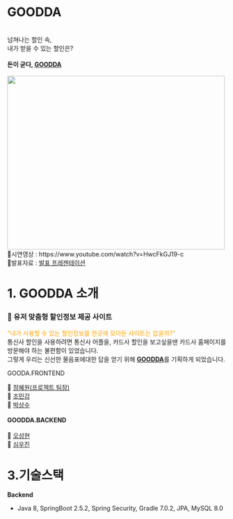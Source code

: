 <!Doctype html>
<html>
  <head>
    <meta charset="utf-8" />
  </head>
  <body>
    <h1>GOODDA</h1>
    <br> 넘쳐나는 할인 속,
    <br> 내가 받을 수 있는 할인은?
    <br><br>
    <strong>돈이 굳다, <a href="http://goodda.co.kr/">GOODDA</a></strong>
    <br><br>
    <img src="https://user-images.githubusercontent.com/80829340/147077728-4b595894-eed2-4952-b91e-f6e30486a942.jpeg" width="500px" height="400px"
    <br> 📌시연영상 : https://www.youtube.com/watch?v=HwcFkGJ19-c
    <br> 📌발표자료 : <a href="https://docs.google.com/presentation/d/1b50NotMMKwUWukIuU2MthVASxrdW-RcRldKd31EDLNY/edit#slide=id.g105bfcaaf62_2_340">발표 프레젠테이션 </a>
    <h1>1. GOODDA 소개</h1>
    <h3> 📌 유저 맞춤형 할인정보 제공 사이트 </h3>
    <p> <span style="color:orange" >"내가 사용할 수 있는 할인정보를 한곳에 모아둔 사이트는 없을까?"</span>
      <br> 통신사 할인을 사용하려면 통신사 어플을, 카드사 할인을 보고싶을땐 카드사 홈페이지를 방문해야 하는 불편함이 있었습니다.
      <br> 그렇게 우리는 신선한 물음표에대한 답을 얻기 위해 <strong><a href= "http://goodda.co.kr/">GOODDA</a></strong>를 기획하게 되었습니다.</p> 



   


GOODA.FRONTEND </strong></p>
     🌱 <a href = "https://github.com/jaake97">정혜원(프로젝트 팀장)</a>
    <br> 🌱 <a href = "mingab91.github.com ">조민갑</a>
    <br> 🌱 <a href = "https://github.com/parksangsoo">박상수</a>
    <br><br><strong> GOODDA.BACKEND </strong>
    <br>
    <br> 🌱 <a href = "https://github.com/ohchon">오성현</a>
    <br> 🌱 <a href = "https://github.com/parksangsoo">심우진</a>
    <h1>3.기술스택</h1>
    <strong>Backend</strong>
     <ul>
      <li>Java 8, SpringBoot 2.5.2, Spring Security, Gradle 7.0.2, JPA, MySQL 8.0



  </body>
</html>
